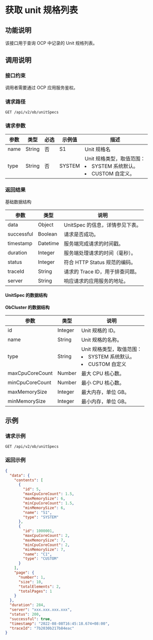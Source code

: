 # 获取 unit 规格列表

## 功能说明

该接口用于查询 OCP 中记录的 Unit 规格列表。

## 调用说明

### 接口约束

调用者需要通过 OCP 应用服务鉴权。

### 请求路径

`GET /api/v2/ob/unitSpecs`

### 请求参数

|  参数  |  类型  |  必选  |  示例值  |  描述  |
|----|----|----|----|----|
|  name  |  String  |  否  |  S1  |  Unit 规格名  |
|  type  |  String  |  否  |  SYSTEM  |  Unit 规格类型，取值范围：<li>SYSTEM 系统默认。</li><li>CUSTOM 自定义。</li>|

### 返回结果

基础数据结构

|  参数  |  类型  |  说明  |
|----|----|----|
|  data  |  Object  |  UnitSpec 的信息，详情参见下表。  |
|  successful  |  Boolean |  请求是否成功。 |
|  timestamp |  Datetime  |  服务端完成请求的时间戳。  |
|  duration |  Integer  |  服务端处理请求的时间（毫秒）。  |
|  status |  Integer  |  符合 HTTP Status 规范的编码。  |
|  traceId |  String  |  请求的 Trace ID，用于排查问题。  |
|  server  |  String  |  响应请求的应用服务的地址。  |

#### UnitSpec 的数据结构

**ObCluster 的数据结构**

|  参数  |  类型  |  说明  |
|----|----|----|
|  id  |  Integer  |  Unit 规格的 ID。  |
|  name  |  String |  Unit 规格的名称。 |
|  type |  String  |  Unit 规格类型，取值范围：<li>SYSTEM 系统默认。</li><li>CUSTOM 自定义</li>  |
|  maxCpuCoreCount |  Number  |  最大 CPU 核心数。  |
|  minCpuCoreCount |  Number  |  最小 CPU 核心数。  |
|  maxMemorySize |  Integer  |  最大内存，单位 GB。 |
|  minMemorySize |  Integer  |  最小内存，单位 GB。 |

## 示例

### 请求示例

`GET /api/v2/ob/unitSpecs`

### 返回示例

```JSON
{
  "data": {
    "contents": [
      {
        "id": 5,
        "maxCpuCoreCount": 1.5,
        "maxMemorySize": 6,
        "minCpuCoreCount": 1.5,
        "minMemorySize": 6,
        "name": "S1",
        "type": "SYSTEM"
      },
      {
        "id": 1000001,
        "maxCpuCoreCount": 2,
        "maxMemorySize": 7,
        "minCpuCoreCount": 2,
        "minMemorySize": 7,
        "name": "C1",
        "type": "CUSTOM"
      }
    ],
    "page": {
      "number": 1,
      "size": 10,
      "totalElements": 2,
      "totalPages": 1
    }
  },
  "duration": 284,
  "server": "xxx.xxx.xxx.xxx",
  "status": 200,
  "successful": true,
  "timestamp": "2022-08-08T16:45:18.674+08:00",
  "traceId": "7b2030b217b84eac"
}
```
